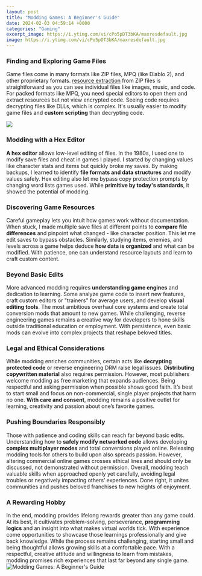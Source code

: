```yaml
---
layout: post
title: "Modding Games: A Beginner's Guide"
date: 2024-02-03 04:59:14 +0000
categories: "Gaming"
excerpt_image: https://i.ytimg.com/vi/cPo5pDT3bKA/maxresdefault.jpg
image: https://i.ytimg.com/vi/cPo5pDT3bKA/maxresdefault.jpg
---
```


### Finding and Exploring Game Files 
Game files come in many formats like ZIP files, MPQ (like Diablo 2), and other proprietary formats. [resource extraction](https://store.fi.io.vn/collection/dog) from ZIP files is straightforward as you can see individual files like images, music, and code. For packed formats like MPQ, you need special editors to open them and extract resources but not view encrypted code. Seeing code requires decrypting files like DLLs, which is complex. It's usually easier to modify game files and **custom scripting** than decrypting code.

![](https://i.ytimg.com/vi/6duUNA4NYxM/maxresdefault.jpg)
### Modding with a Hex Editor 
**A hex editor** allows low-level editing of files. In the 1980s, I used one to modify save files and cheat in games I played. I started by changing values like character stats and items but quickly broke my saves. By making backups, I learned to identify **file formats and data structures** and modify values safely. Hex editing also let me bypass copy protection prompts by changing word lists games used. While **primitive by today's standards**, it showed the potential of modding.
### Discovering Game Resources
Careful gameplay lets you intuit how games work without documentation. When stuck, I made multiple save files at different points to **compare file differences** and pinpoint what changed - like character position. This let me edit saves to bypass obstacles. Similarly, studying items, enemies, and levels across a game helps deduce **how data is organized** and what can be modified. With patience, one can understand resource layouts and learn to craft custom content.
### Beyond Basic Edits 
More advanced modding requires **understanding game engines** and dedication to learning. Some analyze game code to insert new features, craft custom editors or "trainers" for average users, and develop **visual editing tools**. The most ambitious overhaul core systems and create total conversion mods that amount to new games. While challenging, reverse engineering games remains a creative way for developers to hone skills outside traditional education or employment. With persistence, even basic mods can evolve into complex projects that reshape beloved titles.
### Legal and Ethical Considerations
While modding enriches communities, certain acts like **decrypting protected code** or reverse engineering DRM raise legal issues. **Distributing copywritten material** also requires permission. However, most publishers welcome modding as free marketing that expands audiences. Being respectful and asking permission when possible shows good faith. It’s best to start small and focus on non-commercial, single player projects that harm no one. **With care and consent**, modding remains a positive outlet for learning, creativity and passion about one’s favorite games.
### Pushing Boundaries Responsibly  
Those with patience and coding skills can reach far beyond basic edits. Understanding how to **safely modify networked code** allows developing **complex multiplayer modes** and total conversions played online. Releasing modding tools for others to build upon also spreads passion. However, altering commercial online games crosses ethical lines and should only be discussed, not demonstrated without permission. Overall, modding teach valuable skills when approached openly yet carefully, avoiding legal troubles or negatively impacting others’ experiences. Done right, it unites communities and pushes beloved franchises to new heights of enjoyment.
### A Rewarding Hobby
In the end, modding provides lifelong rewards greater than any game could. At its best, it cultivates problem-solving, perseverance, **programming logics** and an insight into what makes virtual worlds tick. With experience come opportunities to showcase those learnings professionally and give back knowledge. While the process remains challenging, starting small and being thoughtful allows growing skills at a comfortable pace. With a respectful, creative attitude and willingness to learn from mistakes, modding promises rich experiences that last far beyond any single game.
![Modding Games: A Beginner's Guide](https://i.ytimg.com/vi/cPo5pDT3bKA/maxresdefault.jpg)